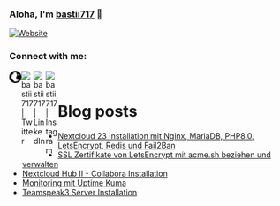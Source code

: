 ### Aloha, I'm [bastii717](https://bastii717.dev) 👋

[![Website](https://img.shields.io/website?label=bastii717.dev&style=for-the-badge&url=https%3A%2F%2Fbastii717.dev)](https://bastii717.dev)

### Connect with me:

[<img align="left" alt="bastii717.dev" width="22px" src="https://raw.githubusercontent.com/iconic/open-iconic/master/svg/globe.svg" />](https://bastii717.dev)
[<img align="left" alt="bastii717 | Twitter" width="22px" src="https://cdn.jsdelivr.net/npm/simple-icons@v3/icons/twitter.svg" />](https://b717.click/twitter)
[<img align="left" alt="bastii717 | LinkedIn" width="22px" src="https://cdn.jsdelivr.net/npm/simple-icons@v3/icons/linkedin.svg" />](https://b717.click/linkedin)
[<img align="left" alt="bastii717 | Instagram" width="22px" src="https://cdn.jsdelivr.net/npm/simple-icons@v3/icons/instagram.svg" />](https://b717.click/instagram)

<br />

# Blog posts
<!-- BLOG-POST-LIST:START -->
- [Nextcloud 23 Installation mit Nginx, MariaDB, PHP8.0, LetsEncrypt, Redis und Fail2Ban](https://blog.bastii717.dev/nextcloud-23-installation-mit-nginx-mariadb-php8-0-letsencrypt-redis-und-fail2ban/)
- [SSL Zertifikate von LetsEncrypt mit acme.sh beziehen und verwalten](https://blog.bastii717.dev/ssl-zertifkate-von-letsencrypt-mithilfe-von-acme-sh-beziehen-und-verwalten/)
- [Nextcloud Hub II - Collabora Installation](https://blog.bastii717.dev/nextcloud-collabora-installation/)
- [Monitoring mit Uptime Kuma](https://blog.bastii717.dev/monitoring-mit-uptime-kuma/)
- [Teamspeak3 Server Installation](https://blog.bastii717.dev/teamspeak3-server-installation/)
<!-- BLOG-POST-LIST:END -->

